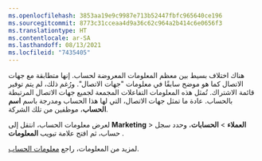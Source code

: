 ```yaml
---
ms.openlocfilehash: 3853aa19e9c9987e713b52447fbfc965640ce196
ms.sourcegitcommit: 8773c31cceaa4d9a36c62c964a2b414c6e0656f3
ms.translationtype: HT
ms.contentlocale: ar-SA
ms.lasthandoff: 08/13/2021
ms.locfileid: "7435405"
---
```

هناك اختلاف بسيط بين معظم المعلومات المعروضة لحساب. إنها متطابقة مع جهات الاتصال كما هو موضح سابقًا في معلومات "جهات الاتصال". ورُغم ذلك، لم يتم توفير قائمة الاشتراك. تُمثل هذه المعلومات التفاعلات المجمعة لجميع جهات الاتصال المرتبطة بالحساب. عادة ما تمثل جهات الاتصال، التي لها هذا الحساب ومدرجة باسم **اسم الحساب**، موظفين من تلك الشركة.

لعرض معلومات الحساب، انتقل إلى **Marketing** > **العملاء** > **الحسابات**، وحدد سجل حساب، ثم افتح علامة تبويب **المعلومات** .

لمزيد من المعلومات، راجع [معلومات الحساب](/dynamics365/marketing/insights#account-insights).